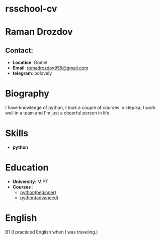 # rsschool-cv

# Raman Drozdov
## Contact:
* __Location__: Gomel
* __Email__: romadrozdov955@gmail.com
* __telegram__: polovely

# Biography
I have knowledge of python, I took a couple of courses in stepika, I work well in a team and I'm just a cheerful person in life.

# Skills
* __python__ 

# Education
* __University__: MIPT
* __Courses__ : 
  * [python(beginner)](https://stepik.org/course/58852)
  * [python(advanced)](https://stepik.org/course/68343)

# English 
B1 (I practiced English when I was traveling.)
